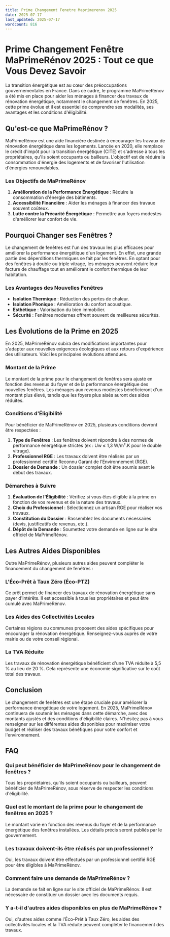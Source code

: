 ```yaml
---
title: Prime Changement Fenetre Maprimerenov 2025
date: 2025-07-17
last_updated: 2025-07-17
wordcount: 816
---
```


# Prime Changement Fenêtre MaPrimeRénov 2025 : Tout ce que Vous Devez Savoir

La transition énergétique est au cœur des préoccupations gouvernementales en France. Dans ce cadre, le programme MaPrimeRénov a été mis en place pour aider les ménages à financer des travaux de rénovation énergétique, notamment le changement de fenêtres. En 2025, cette prime évolue et il est essentiel de comprendre ses modalités, ses avantages et les conditions d'éligibilité.

## Qu'est-ce que MaPrimeRénov ?

MaPrimeRénov est une aide financière destinée à encourager les travaux de rénovation énergétique dans les logements. Lancée en 2020, elle remplace le crédit d'impôt pour la transition énergétique (CITE) et s'adresse à tous les propriétaires, qu'ils soient occupants ou bailleurs. L'objectif est de réduire la consommation d'énergie des logements et de favoriser l'utilisation d'énergies renouvelables.

### Les Objectifs de MaPrimeRénov

1. **Amélioration de la Performance Énergétique** : Réduire la consommation d'énergie des bâtiments.
2. **Accessibilité Financière** : Aider les ménages à financer des travaux souvent coûteux.
3. **Lutte contre la Précarité Énergétique** : Permettre aux foyers modestes d'améliorer leur confort de vie.

## Pourquoi Changer ses Fenêtres ?

Le changement de fenêtres est l'un des travaux les plus efficaces pour améliorer la performance énergétique d'un logement. En effet, une grande partie des déperditions thermiques se fait par les fenêtres. En optant pour des fenêtres à double ou triple vitrage, les ménages peuvent réduire leur facture de chauffage tout en améliorant le confort thermique de leur habitation.

### Les Avantages des Nouvelles Fenêtres

- **Isolation Thermique** : Réduction des pertes de chaleur.
- **Isolation Phonique** : Amélioration du confort acoustique.
- **Esthétique** : Valorisation du bien immobilier.
- **Sécurité** : Fenêtres modernes offrent souvent de meilleures sécurités.

## Les Évolutions de la Prime en 2025

En 2025, MaPrimeRénov subira des modifications importantes pour s'adapter aux nouvelles exigences écologiques et aux retours d'expérience des utilisateurs. Voici les principales évolutions attendues.

### Montant de la Prime

Le montant de la prime pour le changement de fenêtres sera ajusté en fonction des revenus du foyer et de la performance énergétique des nouvelles fenêtres. Les ménages aux revenus modestes bénéficieront d'un montant plus élevé, tandis que les foyers plus aisés auront des aides réduites.

### Conditions d'Éligibilité

Pour bénéficier de MaPrimeRénov en 2025, plusieurs conditions devront être respectées :

1. **Type de Fenêtres** : Les fenêtres doivent répondre à des normes de performance énergétique strictes (ex : Uw ≤ 1,3 W/m².K pour le double vitrage).
2. **Professionnel RGE** : Les travaux doivent être réalisés par un professionnel certifié Reconnu Garant de l’Environnement (RGE).
3. **Dossier de Demande** : Un dossier complet doit être soumis avant le début des travaux.

### Démarches à Suivre

1. **Évaluation de l'Éligibilité** : Vérifiez si vous êtes éligible à la prime en fonction de vos revenus et de la nature des travaux.
2. **Choix du Professionnel** : Sélectionnez un artisan RGE pour réaliser vos travaux.
3. **Constitution du Dossier** : Rassemblez les documents nécessaires (devis, justificatifs de revenus, etc.).
4. **Dépôt de la Demande** : Soumettez votre demande en ligne sur le site officiel de MaPrimeRénov.

## Les Autres Aides Disponibles

Outre MaPrimeRénov, plusieurs autres aides peuvent compléter le financement du changement de fenêtres :

### L'Éco-Prêt à Taux Zéro (Éco-PTZ)

Ce prêt permet de financer des travaux de rénovation énergétique sans payer d'intérêts. Il est accessible à tous les propriétaires et peut être cumulé avec MaPrimeRénov.

### Les Aides des Collectivités Locales

Certaines régions ou communes proposent des aides spécifiques pour encourager la rénovation énergétique. Renseignez-vous auprès de votre mairie ou de votre conseil régional.

### La TVA Réduite

Les travaux de rénovation énergétique bénéficient d'une TVA réduite à 5,5 % au lieu de 20 %. Cela représente une économie significative sur le coût total des travaux.

## Conclusion

Le changement de fenêtres est une étape cruciale pour améliorer la performance énergétique de votre logement. En 2025, MaPrimeRénov continuera de soutenir les ménages dans cette démarche, avec des montants ajustés et des conditions d'éligibilité claires. N'hésitez pas à vous renseigner sur les différentes aides disponibles pour maximiser votre budget et réaliser des travaux bénéfiques pour votre confort et l'environnement.

## FAQ

### Qui peut bénéficier de MaPrimeRénov pour le changement de fenêtres ?

Tous les propriétaires, qu'ils soient occupants ou bailleurs, peuvent bénéficier de MaPrimeRénov, sous réserve de respecter les conditions d'éligibilité.

### Quel est le montant de la prime pour le changement de fenêtres en 2025 ?

Le montant varie en fonction des revenus du foyer et de la performance énergétique des fenêtres installées. Les détails précis seront publiés par le gouvernement.

### Les travaux doivent-ils être réalisés par un professionnel ?

Oui, les travaux doivent être effectués par un professionnel certifié RGE pour être éligibles à MaPrimeRénov.

### Comment faire une demande de MaPrimeRénov ?

La demande se fait en ligne sur le site officiel de MaPrimeRénov. Il est nécessaire de constituer un dossier avec les documents requis.

### Y a-t-il d'autres aides disponibles en plus de MaPrimeRénov ?

Oui, d'autres aides comme l'Éco-Prêt à Taux Zéro, les aides des collectivités locales et la TVA réduite peuvent compléter le financement des travaux.